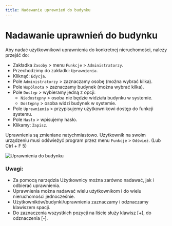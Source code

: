 ```yaml
---
title: Nadawanie uprawnień do budynku
---
```

# Nadawanie uprawnień do budynku

Aby nadać użytkownikowi uprawnienia do konkretnej nieruchomości, należy przejść do:

- Zakładka `Zasoby` > menu `Funkcje` > `Administratorzy`.
- Przechodzimy do zakładki: `Uprawnienia`.
- Kliknąć: `Edycja`.
- Pole `Administratorzy` > zaznaczamy osobę (można wybrać kilka).
- Pole `Wspólnota` > zaznaczamy budynek (można wybrać kilka).
- Pole `Dostęp` > wybieramy jedną z opcji:
  - `Niedostępny` > osoba nie będzie widziała budynku w systemie.
  - `Dostępny` > osoba widzi budynek w systemie.
- Pole `Uprawnienia` > przypisujemy użytkownikowi dostęp do funkcji systemu.
- Pole `Hasło` > wpisujemy hasło.
- Klikamy: `Zapisz`.

Uprawnienia są zmieniane natychmiastowo. Użytkownik na swoim urządzeniu musi odświeżyć program przez menu `Funkcje` > `Odśwież`. (Lub Ctrl + F 5)

![Uprawnienia do budynku](uprawnieniabudynku.gif)

### Uwagi:

- Za pomocą narzędzia Użytkownicy można zarówno nadawać, jak i odbierać uprawnienia.
- Uprawnienia można nadawać wielu użytkownikom i do wielu nieruchomości jednocześnie. 
- Użytkowników/budynki/uprawnienia zaznaczamy i odznaczamy klawiszem spacji.
- Do zaznaczenia wszystkich pozycji na liście służy klawisz [+], do odznaczenia [-].